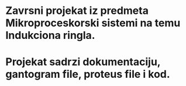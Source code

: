 # Zavrsni projekat iz predmeta Mikroproceskorski sistemi na temu Indukciona ringla.
# Projekat sadrzi dokumentaciju, gantogram file, proteus file i kod.
